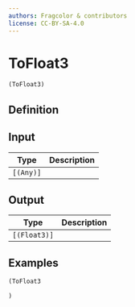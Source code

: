 ```yaml
---
authors: Fragcolor & contributors
license: CC-BY-SA-4.0
---
```



# ToFloat3

```clojure
(ToFloat3)
```


## Definition




## Input

| Type | Description |
|------|-------------|
| `[(Any)]` |  |


## Output

| Type | Description |
|------|-------------|
| `[(Float3)]` |  |


## Examples

```clojure
(ToFloat3

)
```
